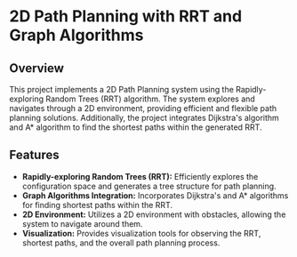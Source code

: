 # 2D Path Planning with RRT and Graph Algorithms

## Overview
This project implements a 2D Path Planning system using the Rapidly-exploring Random Trees (RRT) algorithm. The system explores and navigates through a 2D environment, providing efficient and flexible path planning solutions. Additionally, the project integrates Dijkstra's algorithm and A* algorithm to find the shortest paths within the generated RRT.

## Features
- **Rapidly-exploring Random Trees (RRT):** Efficiently explores the configuration space and generates a tree structure for path planning.
- **Graph Algorithms Integration:** Incorporates Dijkstra's and A* algorithms for finding shortest paths within the RRT.
- **2D Environment:** Utilizes a 2D environment with obstacles, allowing the system to navigate around them.
- **Visualization:** Provides visualization tools for observing the RRT, shortest paths, and the overall path planning process.


